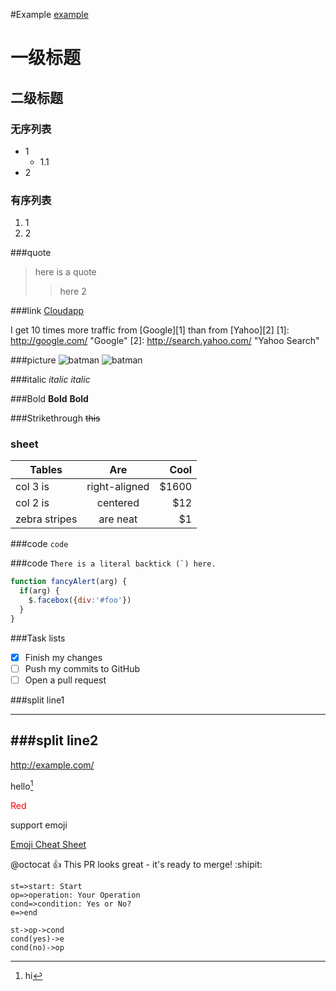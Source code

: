 #Example
[example](https://en.wikipedia.org/wiki/Markdown#Example)

# 一级标题

## 二级标题

### 无序列表
* 1
    * 1.1
* 2   

### 有序列表
1. 1
2. 2


###quote
> here is a quote
>> here 2

###link
[Cloudapp](https://my.cl.ly/login)

I get 10 times more traffic from [Google][1] than from [Yahoo][2]
[1]: http://google.com/        "Google" 
[2]: http://search.yahoo.com/  "Yahoo Search" 

###picture
![batman](http://cl.ly/1I0U1d3X2W0X )
![batman](http://cl.ly/1I0U1d3X2W0X "batman")

###italic
*italic*
_italic_

###Bold
**Bold**
__Bold__

###Strikethrough
~~this~~

### sheet
| Tables        | Are           | Cool  |
| ------------- |:-------------:| -----:|
| col 3 is      | right-aligned | $1600 |
| col 2 is      | centered      |   $12 |
| zebra stripes | are neat      |    $1 |

###code 
`code`

###code
``There is a literal backtick (`) here.``

```javascript
function fancyAlert(arg) {
  if(arg) {
    $.facebox({div:'#foo'})
  }
}
```

###Task lists
- [x] Finish my changes
- [ ] Push my commits to GitHub
- [ ] Open a pull request

###split line1
***

###split line2
---

<http://example.com/>

hello[^hello]

[^hello]: hi

<font color=red>Red</font> 



support emoji

[Emoji Cheat Sheet](http://www.emoji-cheat-sheet.com)

@octocat :+1: This PR looks great - it's ready to merge! :shipit:

```flow
st=>start: Start
op=>operation: Your Operation
cond=>condition: Yes or No?
e=>end

st->op->cond
cond(yes)->e
cond(no)->op
```

